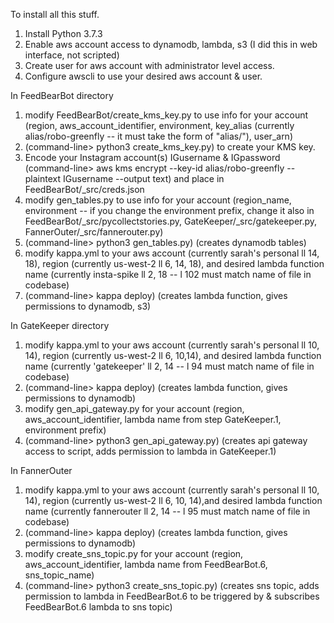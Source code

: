 To install all this stuff.

1. Install Python 3.7.3
2. Enable aws account access to dynamodb, lambda, s3 (I did this in web interface, not scripted)
3. Create user for aws account with administrator level access.
4. Configure awscli to use your desired aws account & user.

In FeedBearBot directory
1. modify FeedBearBot/create_kms_key.py to use info for your account (region, aws_account_identifier, environment, 
key_alias (currently alias/robo-greenfly -- it must take the form of "alias/<whatever you want>"), user_arn)
2. (command-line> python3 create_kms_key.py) to create your KMS key.
3. Encode your Instagram account(s) IGusername & IGpassword 
(command-line> aws kms encrypt --key-id alias/robo-greenfly --plaintext IGusername --output text) 
and place in FeedBearBot/_src/creds.json
4. modify gen_tables.py to use info for your account (region_name, environment -- if you change the environment prefix,
change it also in FeedBearBot/_src/pycollectstories.py, GateKeeper/_src/gatekeeper.py, FannerOuter/_src/fannerouter.py)
5. (command-line> python3 gen_tables.py) (creates dynamodb tables)
6. modify kappa.yml to your aws account (currently sarah's personal ll 14, 18), 
region (currently us-west-2 ll 6, 14, 18), and 
desired lambda function name (currently insta-spike ll 2, 18 -- l 102 must match name of file in codebase)
7. (command-line> kappa deploy) (creates lambda function, gives permissions to dynamodb, s3)

In GateKeeper directory
1. modify kappa.yml to your aws account (currently sarah's personal ll 10, 14), 
region (currently us-west-2 ll 6, 10,14), and 
desired lambda function name (currently 'gatekeeper' ll 2, 14 -- l 94 must match name of file in codebase)
2. (command-line> kappa deploy) (creates lambda function, gives permissions to dynamodb)
3. modify gen_api_gateway.py for your account (region, aws_account_identifier, lambda name from step GateKeeper.1, 
environment prefix)
4. (command-line> python3 gen_api_gateway.py) (creates api gateway access to script, adds permission to lambda in 
GateKeeper.1)

In FannerOuter
1. modify kappa.yml to your aws account (currently sarah's personal ll 10, 14), 
region (currently us-west-2 ll 6, 10, 14),and 
desired lambda function name (currently fannerouter ll 2, 14 -- l 95 must match name of file in codebase)
2. (command-line> kappa deploy) (creates lambda function, gives permissions to dynamodb)
3. modify create_sns_topic.py for your account (region, aws_account_identifier, lambda name from FeedBearBot.6, 
sns_topic_name)
4. (command-line> python3 create_sns_topic.py) (creates sns topic, adds permission to lambda in FeedBearBot.6 to be 
triggered by & subscribes FeedBearBot.6 lambda to sns topic)

